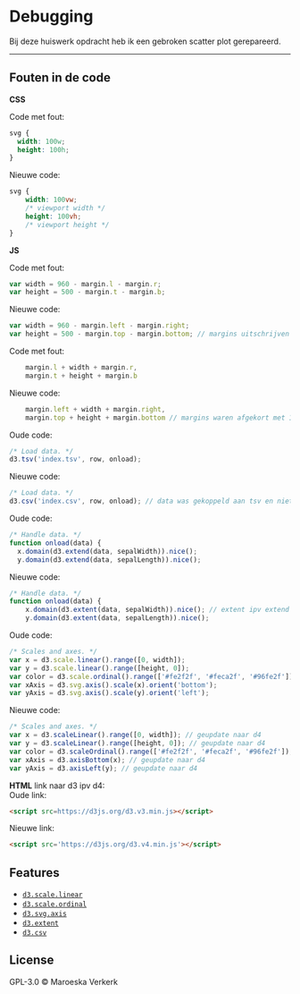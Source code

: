 # Debugging

Bij deze huiswerk opdracht heb ik een gebroken scatter plot gerepareerd.
___

## Fouten in de code

**CSS**

Code met fout:
```css
svg {
  width: 100w;
  height: 100h;
}
```

Nieuwe code:
```css
svg {
    width: 100vw;
    /* viewport width */
    height: 100vh;
    /* viewport height */
}
```

**JS**

Code met fout:
```javascript
var width = 960 - margin.l - margin.r;
var height = 500 - margin.t - margin.b;
```

Nieuwe code:
```javascript
var width = 960 - margin.left - margin.right;
var height = 500 - margin.top - margin.bottom; // margins uitschrijven
```

Code met fout:
```javascript
    margin.l + width + margin.r,
    margin.t + height + margin.b
```

Nieuwe code:
```javascript
    margin.left + width + margin.right,
    margin.top + height + margin.bottom // margins waren afgekort met 1 letter, moet volledig uitgeschreven worden
```

Oude code:
```javascript
/* Load data. */
d3.tsv('index.tsv', row, onload);
```

Nieuwe code:
```javascript
/* Load data. */
d3.csv('index.csv', row, onload); // data was gekoppeld aan tsv en niet csv
```

Oude code:
```javascript
/* Handle data. */
function onload(data) {
  x.domain(d3.extend(data, sepalWidth)).nice();
  y.domain(d3.extend(data, sepalLength)).nice();
```

Nieuwe code:
```javascript
/* Handle data. */
function onload(data) {
    x.domain(d3.extent(data, sepalWidth)).nice(); // extent ipv extend
    y.domain(d3.extent(data, sepalLength)).nice();
```    

Oude code:
```javascript
/* Scales and axes. */
var x = d3.scale.linear().range([0, width]);
var y = d3.scale.linear().range([height, 0]);
var color = d3.scale.ordinal().range(['#fe2f2f', '#feca2f', '#96fe2f']);
var xAxis = d3.svg.axis().scale(x).orient('bottom');
var yAxis = d3.svg.axis().scale(y).orient('left');
```

Nieuwe code:
```javascript
/* Scales and axes. */
var x = d3.scaleLinear().range([0, width]); // geupdate naar d4
var y = d3.scaleLinear().range([height, 0]); // geupdate naar d4
var color = d3.scaleOrdinal().range(['#fe2f2f', '#feca2f', '#96fe2f']); // geupdate naar d4
var xAxis = d3.axisBottom(x); // geupdate naar d4
var yAxis = d3.axisLeft(y); // geupdate naar d4
```
**HTML** link naar d3 ipv d4: <br>
Oude link:
```html
<script src=https://d3js.org/d3.v3.min.js></script>
```

Nieuwe link:
```html
<script src='https://d3js.org/d3.v4.min.js'></script>
```

## Features

*   [`d3.scale.linear`](https://github.com/d3/d3-3.x-api-reference/blob/master/Quantitative-Scales.md#_linear)
*   [`d3.scale.ordinal`](https://github.com/d3/d3-3.x-api-reference/blob/master/Ordinal-Scales.md#ordinal)
*   [`d3.svg.axis`](https://github.com/d3/d3-3.x-api-reference/blob/master/SVG-Axes.md#axis)
*   [`d3.extent`](https://github.com/d3/d3-3.x-api-reference/blob/master/Arrays.md#d3_extent)
*   [`d3.csv`](https://github.com/d3/d3-3.x-api-reference/blob/master/CSV.md#csv)

## License 

GPL-3.0 © Maroeska Verkerk
